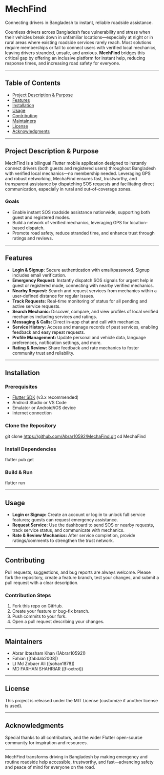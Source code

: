# MechFind

Connecting drivers in Bangladesh to instant, reliable roadside assistance.

Countless drivers across Bangladesh face vulnerability and stress when their vehicles break down in unfamiliar locations—especially at night or in rural areas where existing roadside services rarely reach. Most solutions require memberships or fail to connect users with verified local mechanics, leaving drivers stranded, unsafe, and anxious. **MechFind** bridges this critical gap by offering an inclusive platform for instant help, reducing response times, and increasing road safety for everyone.

---

## Table of Contents

- [Project Description & Purpose](#project-description--purpose)
- [Features](#features)
- [Installation](#installation)
- [Usage](#usage)
- [Contributing](#contributing)
- [Maintainers](#maintainers)
- [License](#license)
- [Acknowledgments](#acknowledgments)

---

## Project Description & Purpose

MechFind is a bilingual Flutter mobile application designed to instantly connect drivers (both guests and registered users) throughout Bangladesh with verified local mechanics—no membership needed. Leveraging GPS and robust networking, MechaFind ensures fast, trustworthy, and transparent assistance by dispatching SOS requests and facilitating direct communication, especially in rural and out-of-coverage zones.

### Goals

- Enable instant SOS roadside assistance nationwide, supporting both guest and registered modes.
- Build a network of verified mechanics, leveraging GPS for location-based dispatch.
- Promote road safety, reduce stranded time, and enhance trust through ratings and reviews.

---

## Features

- **Login & Signup:** Secure authentication with email/password. Signup includes email verification.
- **Emergency Request:** Instantly dispatch SOS signals for urgent help in guest or registered mode, connecting with nearby verified mechanics.
- **Nearby Request:** Search and request services from mechanics within a user-defined distance for regular issues.
- **Track Requests:** Real-time monitoring of status for all pending and active service requests.
- **Search Mechanic:** Discover, compare, and view profiles of local verified mechanics including services and ratings.
- **Messaging & Calls:** Direct in-app chat and call with mechanics.
- **Service History:** Access and manage records of past services, enabling feedback and easy repeat requests.
- **Profile Management:** Update personal and vehicle data, language preferences, notification settings, and more.
- **Rating & Review:** Share feedback and rate mechanics to foster community trust and reliability.

---

## Installation

### Prerequisites

- [Flutter SDK](https://flutter.dev/docs/get-started/install) (v3.x recommended)
- Android Studio or VS Code
- Emulator or Android/iOS device
- Internet connection
### Clone the Repository
git clone https://github.com/Abrar10592/MechaFind.git
cd MechaFind
### Install Dependencies
flutter pub get

### Build & Run
flutter run

---

## Usage

- **Login or Signup:** Create an account or log in to unlock full service features; guests can request emergency assistance.
- **Request Service:** Use the dashboard to send SOS or nearby requests, track service status, and communicate with mechanics.
- **Rate & Review Mechanics:** After service completion, provide ratings/comments to strengthen the trust network.

---

## Contributing

Pull requests, suggestions, and bug reports are always welcome. Please fork the repository, create a feature branch, test your changes, and submit a pull request with a clear description.

### Contribution Steps

1. Fork this repo on GitHub.
2. Create your feature or bug-fix branch.
3. Push commits to your fork.
4. Open a pull request describing your changes.

---

## Maintainers

- Abrar Ibtesham Khan ([Abrar10592])
- Fahian ([fabdab2008])
- Lt Md Zobaer Ali ([sohan1878])
- MD FARHAN SHAHRIAR ([f-oxtrot])

---

## License

This project is released under the MIT License (customize if another license is used).

---

## Acknowledgments

Special thanks to all contributors, and the wider Flutter open-source community for inspiration and resources.

---

MechFind transforms driving in Bangladesh by making emergency and routine roadside help accessible, trustworthy, and fast—advancing safety and peace of mind for everyone on the road.




